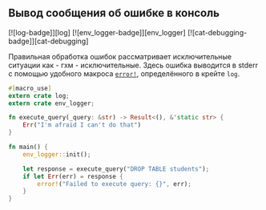 ## Вывод сообщения об ошибке в консоль

[![log-badge]][log] [![env_logger-badge]][env_logger] [![cat-debugging-badge]][cat-debugging]

Правильная обработка ошибок рассматривает исключительные ситуации как - гхм - исключительные. 
Здесь ошибка выводится в stderr с помощью удобного макроса [`error!`], определённого в крейте `log`.

```rust
#[macro_use]
extern crate log;
extern crate env_logger;

fn execute_query(_query: &str) -> Result<(), &'static str> {
    Err("I'm afraid I can't do that")
}

fn main() {
    env_logger::init();

    let response = execute_query("DROP TABLE students");
    if let Err(err) = response {
        error!("Failed to execute query: {}", err);
    }
}
```

[`error!`]: https://docs.rs/log/*/log/macro.error.html
